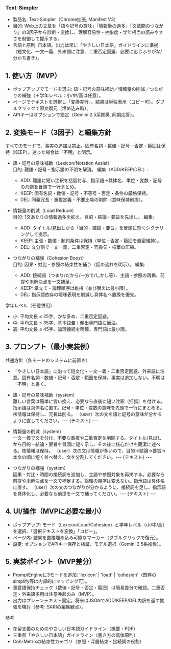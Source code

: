 ### Text-Simpler

- 製品名: Text-Simpler（Chrome拡張, Manifest V3）
- 目的: Web上の文章を「語や記号の意味」「情報量の過多」「文章間のつながり」の3因子から診断・変換し、理解容易性・抽象度・学年相当の読みやすさを制御して提示する。
- 言語と原則: 日本語。出力は常に「やさしい日本語」ガイドラインに準拠（短文化、一文一義、外来語に注意、二重否定回避、必要に応じふりがな/分かち書き）。

## 1. 使い方（MVP）

- ポップアップでモードを選ぶ: 語・記号の意味補助／情報量の削減／つながりの補強（＋学年レベル：小/中/高は任意）。
- ページでテキストを選択し「変換実行」。結果は単独表示（コピー可）。ダブルクリックで原文復元（埋め込み時）。
- APIキーはオプションで設定（Gemini 2.5系推奨, 同期応答）。

## 2. 変換モード（3因子）と編集方針

すべてのモードで、事実の追加は禁止。固有名詞・数値・記号・否定・範囲は保持（KEEP）。迷った場合は「不明」と明示。

- 語・記号の意味補助（Lexicon/Notation Assist）  
  目的: 難語・記号・指示語の不明を解消。
  編集（ADD/KEEP/DEL）:  
  - ADD: 難語に短い注釈を括弧付与、指示語→具体名、単位・変数・記号の凡例を冒頭で一行まとめ。
  - KEEP: 固有名詞・数値・記号・不等号・否定・条件の厳格保持。
  - DEL: 同義冗長・重複定義・不要比喩の削除（意味保持前提）。

- 情報量の削減（Load Reduce）  
  目的: 1文あたりの情報過多を抑え、目的・結論・要旨を先出し。
  編集:  
  - ADD: タイトル/見出しから「目的・結論・要旨」を冒頭に短くシグナリングして提示。
  - KEEP: 主張・数値・制約条件は保持（単位・否定・範囲を厳密維持）。
  - DEL: 文分割で一文一義、二重否定・冗長句・枝葉の圧縮。

- つながりの補強（Cohesion Boost）  
  目的: 因果・対比・参照の結束性を補う（話の流れを明示）。
  編集:  
  - ADD: 接続詞（つまり/だから/一方で/しかし等）、主語・参照の再掲、前提や未解決点を一文補足。
  - KEEP: 章立て・論理順序は維持（並び替えは最小限）。
  - DEL: 指示語依存の曖昧表現を削減し具体名へ置換を優先。

学年レベル（任意併用）  

- 小: 平均文長 ≤ 25字、かな多め、二重否定回避。
- 中: 平均文長 ≤ 35字、基本語彙＋頻出専門語に簡注。
- 高: 平均文長 ≤ 45字、論理接続を明確、専門語は最小限。

## 3. プロンプト（最小実装例）

共通方針（各モードのシステムに前置き）  

- 「やさしい日本語」に沿って短文化・一文一義・二重否定回避、外来語に注意。固有名詞・数値・記号・否定・範囲を保持。事実は追加しない。不明は「不明」と書く。

- 語・記号の意味補助（system）  
  難しい言葉は簡単に言い換え、必要なら直後に短い注釈（括弧）を付ける。指示語は具体名に直す。記号・単位・変数の意味を先頭で一行にまとめる。核情報は保持し、冗長は削る。
  （user）次の文を語と記号の意味が分かるように直してください。--- {テキスト} ---

- 情報量の削減（system）  
  一文一義で文を分け、不要な重複や二重否定を削除する。タイトル/見出しから目的・結論・要旨を冒頭に短く示し、その後に核心だけを簡潔に述べる。核情報は保持。
  （user）次の文は情報が多いので、目的→結論→要旨→本文の順に短く並べ替え、文を分割してください。--- {テキスト} ---

- つながりの補強（system）  
  因果・対比・時間の接続詞を追加し、主語や参照対象を再掲する。必要なら前提や未解決点を一文で補足する。論理の順序は変えない。指示語は具体名に直す。
  （user）次の文のつながりが分かるように、接続詞を足し、指示語を具体化し、必要なら前提を一文で補ってください。--- {テキスト} ---

## 4. UI/操作（MVPに必要な最小）

- ポップアップ: モード（Lexicon/Load/Cohesion）と学年レベル（小/中/高）を選択、「選択テキストを変換」「コピー」。
- ページ内: 結果を直接埋め込み可能なマーカー（ダブルクリックで復元）。
- 設定: オプションでAPIキー保存と検証、モデル選択（Gemini 2.5系推奨）。

## 5. 実装ポイント（MVP差分）

- PromptEngineに3モードを追加: 'lexicon' | 'load' | 'cohesion'（既存のsimplify等は内部的にマッピング可）。  
- 重要語保持チェック（数値・記号・否定・範囲）は簡易差分で確認。二重否定・外来語多用は注意喚起のみ（MVP）。
- 出力はプレーンテキスト固定。将来はJSONでADD/KEEP/DEL内訳を返す拡張を検討（参考: SARIの編集観点）。

参考  

- 在留支援のためのやさしい日本語ガイドライン（概要・PDF）
- 三重県「やさしい日本語」ガイドライン（書き方の具体原則）
- Coh-Metrixの結束性カテゴリ（参照・深層結束・接続詞の役割）
